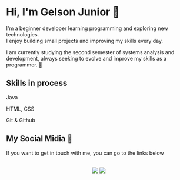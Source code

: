 # Hi, I'm Gelson Junior 👋

I'm a beginner developer learning programming and exploring new technologies.  
I enjoy building small projects and improving my skills every day.

I am currently studying the second semester of systems analysis and development, always seeking to evolve and improve my skills as a programmer. 🚀

## Skills in process
Java

HTML, CSS

Git & Github

## My Social Midia 📸

<p>If you want to get in touch with me, you can go to the links below </p>
<div align="center">
<br>
  <a href="https://www.instagram.com/gelsonjuniorr_?igsh=dWI3OTU5cnRwcWxh&utm_source=qr" target="_blank">
    <img src="https://img.shields.io/badge/-Instagram-%230077B5?style=for-the-badge&logo=instagram&logoColor=white" target="_blank">
     <a href = "mailto:gelsonjuniorr07@gmail.com"><img src="https://img.shields.io/badge/-Gmail-%23333?style=for-the-badge&logo=gmail&logoColor=white" target="_blank">
  </a>

<!--
**Gelson-jr/Gelson-jr** is a ✨ _special_ ✨ repository because its `README.md` (this file) appears on your GitHub profile.

Here are some ideas to get you started:

- 🔭 I’m currently working on ...
- 🌱 I’m currently learning ...
- 👯 I’m looking to collaborate on ...
- 🤔 I’m looking for help with ...
- 💬 Ask me about ...
- 📫 How to reach me: ...
- 😄 Pronouns: ...
- ⚡ Fun fact: ...
-->
